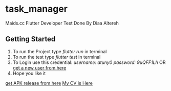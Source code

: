 # task_manager

Maids.cc Flutter Developer Test Done By Diaa Altereh

## Getting Started

1. To run the Project type *flutter run* in terminal
2. To run the test type *flutter test* in terminal
3. To Login use this credential: *username: atuny0* *password: 9uQFF1Lh* OR [get a new user from here](https://dummyjson.com/users)
4. Hope you like it

[get APK release from here](https://drive.google.com/drive/folders/1AqnV6LSaEKrdnkcm4znVh0yJmwTX-RgU)
[My CV is Here](https://drive.google.com/file/d/1Aq9NLuiMyZRr_Acbz7STtxCcob0Cea_-/view?usp=drivesdk)